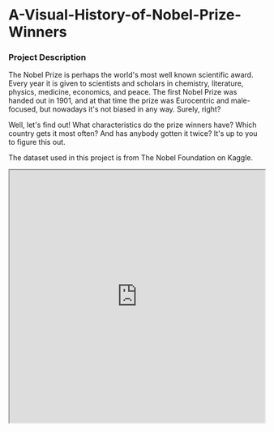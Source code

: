 # A-Visual-History-of-Nobel-Prize-Winners

### Project Description
The Nobel Prize is perhaps the world's most well known scientific award. Every year it is given to scientists and scholars in chemistry, literature, physics, medicine, economics, and peace. The first Nobel Prize was handed out in 1901, and at that time the prize was Eurocentric and male-focused, but nowadays it's not biased in any way. Surely, right?

Well, let's find out! What characteristics do the prize winners have? Which country gets it most often? And has anybody gotten it twice? It's up to you to figure this out.

The dataset used in this project is from The Nobel Foundation on Kaggle.

<iframe src="https://deepnote.com/@universidad-del-pacifico/A-Visual-History-of-Nobel-Prize-Winners-9c6dccd8-ecde-454d-b559-217b4c7e4124" width="100%" height="500"></iframe>
